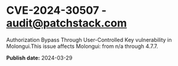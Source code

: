 # CVE-2024-30507 - audit@patchstack.com

Authorization Bypass Through User-Controlled Key vulnerability in Molongui.This issue affects Molongui: from n/a through 4.7.7.



**Publish date:** 2024-03-29
